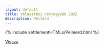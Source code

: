 ```yaml
---
layout: default
title: Választási névjegyzék 2022
description: Pellérd
---
```


{% include settlementHTMLs/Pelleerd.html %}

[Vissza](./)